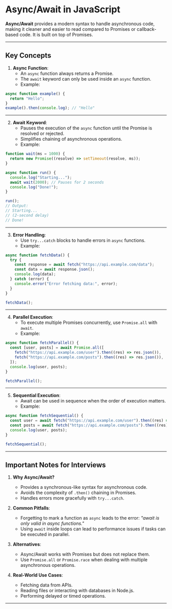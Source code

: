 # Async/Await in JavaScript

**Async/Await** provides a modern syntax to handle asynchronous code, making it cleaner and easier to read compared to Promises or callback-based code. It is built on top of Promises.

---

## Key Concepts

1. **Async Function**:
   - An `async` function always returns a Promise.
   - The `await` keyword can only be used inside an `async` function.
   - Example:
```js
async function example() {
  return "Hello";
}
example().then(console.log); // "Hello"
```
---

2. **Await Keyword**:
   - Pauses the execution of the `async` function until the Promise is resolved or rejected.
   - Simplifies chaining of asynchronous operations.
   - Example:
```js
function wait(ms = 1000) {
  return new Promise((resolve) => setTimeout(resolve, ms));
}

async function run() {
  console.log("Starting...");
  await wait(2000); // Pauses for 2 seconds
  console.log("Done!");
}

run();
// Output:
// Starting...
// (2-second delay)
// Done!
```

---

3. **Error Handling**:
   - Use `try...catch` blocks to handle errors in `async` functions.
   - Example:
```js
async function fetchData() {
  try {
    const response = await fetch("https://api.example.com/data");
    const data = await response.json();
    console.log(data);
  } catch (error) {
    console.error("Error fetching data:", error);
  }
}

fetchData();
```

---

4. **Parallel Execution**:
   - To execute multiple Promises concurrently, use `Promise.all` with `await`.
   - Example:
```js
async function fetchParallel() {
  const [user, posts] = await Promise.all([
    fetch("https://api.example.com/user").then((res) => res.json()),
    fetch("https://api.example.com/posts").then((res) => res.json()),
  ]);
  console.log(user, posts);
}

fetchParallel();
```

---

5. **Sequential Execution**:
   - Await can be used in sequence when the order of execution matters.
   - Example:
```js
async function fetchSequential() {
  const user = await fetch("https://api.example.com/user").then((res) => res.json());
  const posts = await fetch("https://api.example.com/posts").then((res) => res.json());
  console.log(user, posts);
}

fetchSequential();
```

---

## Important Notes for Interviews

1. **Why Async/Await?**
   - Provides a synchronous-like syntax for asynchronous code.
   - Avoids the complexity of `.then()` chaining in Promises.
   - Handles errors more gracefully with `try...catch`.

2. **Common Pitfalls**:
   - Forgetting to mark a function as `async` leads to the error: *"await is only valid in async functions."*
   - Using `await` inside loops can lead to performance issues if tasks can be executed in parallel.

3. **Alternatives**:
   - Async/Await works with Promises but does not replace them.
   - Use `Promise.all` or `Promise.race` when dealing with multiple asynchronous operations.

4. **Real-World Use Cases**:
   - Fetching data from APIs.
   - Reading files or interacting with databases in Node.js.
   - Performing delayed or timed operations.

---
